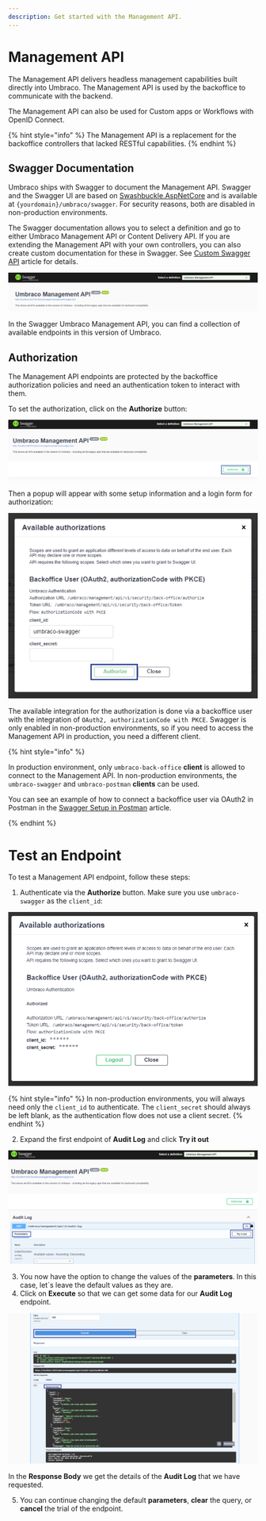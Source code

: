 ```yaml
---
description: Get started with the Management API.
---
```


# Management API

The Management API delivers headless management capabilities built directly into Umbraco. The Management API is used by the backoffice to communicate with the backend.

The Management API can also be used for Custom apps or Workflows with OpenID Connect.

{% hint style="info" %}
The Management API is a replacement for the backoffice controllers that lacked RESTful capabilities.
{% endhint %}

## Swagger Documentation

Umbraco ships with Swagger to document the Management API. Swagger and the Swagger UI are based on [Swashbuckle.AspNetCore](https://github.com/domaindrivendev/Swashbuckle.AspNetCore/) and is available at `{yourdomain}/umbraco/swagger`. For security reasons, both are disabled in non-production environments.

The Swagger documentation allows you to select a definition and go to either Umbraco Management API or Content Delivery API. If you are extending the Management API with your own controllers, you can also create custom documentation for these in Swagger. See [Custom Swagger API](../custom-swagger-api.md) article for details.

![Umbraco Management API documentation in Swagger](../images/management-api-swagger.png)

In the Swagger Umbraco Management API, you can find a collection of available endpoints in this version of Umbraco.

## Authorization

The Management API endpoints are protected by the backoffice authorization policies and need an authentication token to interact with them.

To set the authorization, click on the **Authorize** button:

![Umbraco Management API Authorize Button](../images/management-api-swagger-authorize-button.png)

Then a popup will appear with some setup information and a login form for authorization:

![Umbraco Management API Authorize Login](../images/management-api-swagger-authorize-instructions.png)

The available integration for the authorization is done via a backoffice user with the integration of `OAuth2, authorizationCode with PKCE`. Swagger is only enabled in non-production environments, so if you need to access the Management API in production, you need a different client.

{% hint style="info" %}

In production environment, only `umbraco-back-office` **client** is allowed to connect to the Management API. In non-production environments, the `umbraco-swagger` and `umbraco-postman` **clients** can be used.

You can see an example of how to connect a backoffice user via OAuth2 in Postman in the [Swagger Setup in Postman](./postman-setup-swagger) article.

{% endhint %}


# Test an Endpoint

To test a Management API endpoint, follow these steps:

1. Authenticate via the **Authorize** button. Make sure you use `umbraco-swagger` as the `client_id`:

![Umbraco Management API when Authenticated](../images/management-api-swagger-authenticated.png)

{% hint style="info" %}
In non-production environments, you will always need only the `client_id` to authenticate. The `client_secret` should always be left blank, as the authentication flow does not use a client secret. 
{% endhint %}

2. Expand the first endpoint of **Audit Log** and click **Try it out**

![Umbraco Management API Endpoint - Try it Out Button](../images/management-api-try-it-out.png)

3. You now have the option to change the values of the **parameters**. In this case, let´s leave the default values as they are. 
4. Click on **Execute** so that we can get some data for our **Audit Log** endpoint.

![Umbraco Management API Endpoint - Execute - Response](../images/management-api-execute-response.png)

In the **Response Body** we get the details of the **Audit Log** that we have requested.

5. You can continue changing the default **parameters**, **clear** the query, or **cancel** the trial of the endpoint.
